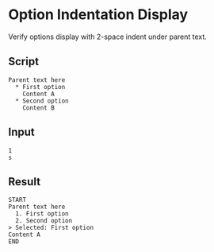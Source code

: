 # Option Indentation Display

Verify options display with 2-space indent under parent text.

## Script
```cuentitos
Parent text here
  * First option
    Content A
  * Second option
    Content B
```

## Input
```input
1
s
```

## Result
```result
START
Parent text here
  1. First option
  2. Second option
> Selected: First option
Content A
END
```
